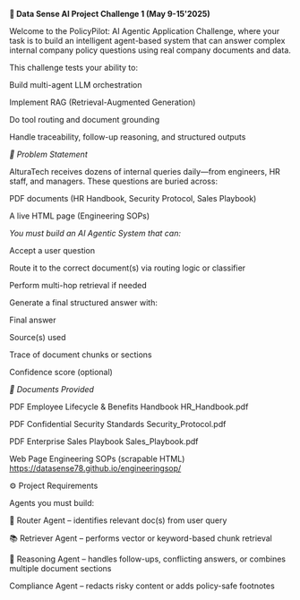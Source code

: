 **🚀 Data Sense AI Project Challenge 1 (May 9-15'2025)**

Welcome to the PolicyPilot: AI Agentic Application Challenge, where your task is to build an intelligent agent-based system that can answer complex internal company policy questions using real company documents and data.

This challenge tests your ability to:

Build multi-agent LLM orchestration

Implement RAG (Retrieval-Augmented Generation)

Do tool routing and document grounding

Handle traceability, follow-up reasoning, and structured outputs

*🧠 Problem Statement*

AlturaTech receives dozens of internal queries daily—from engineers, HR staff, and managers. These questions are buried across:

PDF documents (HR Handbook, Security Protocol, Sales Playbook)

A live HTML page (Engineering SOPs)


*You must build an AI Agentic System that can:*

Accept a user question

Route it to the correct document(s) via routing logic or classifier

Perform multi-hop retrieval if needed


Generate a final structured answer with:

Final answer

Source(s) used

Trace of document chunks or sections

Confidence score (optional)


*📁 Documents Provided*


PDF	Employee Lifecycle & Benefits Handbook	HR_Handbook.pdf

PDF	Confidential Security Standards	Security_Protocol.pdf

PDF	Enterprise Sales Playbook	Sales_Playbook.pdf

Web Page	Engineering SOPs (scrapable HTML)	https://datasense78.github.io/engineeringsop/


⚙️ Project Requirements


Agents you must build:

🧱 Router Agent – identifies relevant doc(s) from user query

📚 Retriever Agent – performs vector or keyword-based chunk retrieval

🧠 Reasoning Agent – handles follow-ups, conflicting answers, or combines multiple document sections

Compliance Agent – redacts risky content or adds policy-safe footnotes
